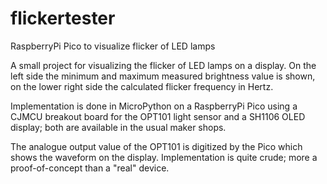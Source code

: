 # flickertester
RaspberryPi Pico to visualize flicker of LED lamps

A small project for visualizing the flicker of LED lamps on a display. On the left side the minimum and maximum measured brightness value is shown, on the lower right side the calculated flicker frequency in Hertz.

Implementation is done in MicroPython on a RaspberryPi Pico using a CJMCU breakout board for the OPT101 light sensor and a SH1106 OLED display; both are available in the usual maker shops.

The analogue output value of the OPT101 is digitized by the Pico which shows the waveform on the display. Implementation is quite crude; more a proof-of-concept than a "real" device.
